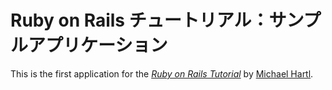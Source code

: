 # Ruby on Rails チュートリアル：サンプルアプリケーション

This is the first application for the
[*Ruby on Rails Tutorial*](http://railstutorial.jp)
by [Michael Hartl](http://www.michaelhartl.com/).
